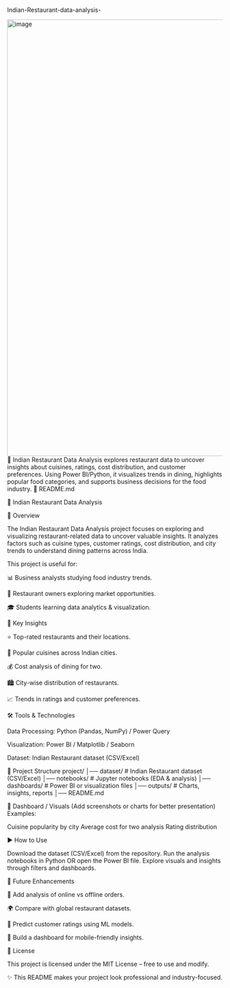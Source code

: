 Indian-Restaurant-data-analysis-

<img width="1920" height="1018" alt="image" src="https://github.com/user-attachments/assets/39863292-0519-458e-a036-2c6d5eb9c56d" />
🍴 Indian Restaurant Data Analysis explores restaurant data to uncover insights about cuisines, ratings, cost distribution, and customer preferences. Using Power BI/Python, it visualizes trends in dining, highlights popular food categories, and supports business decisions for the food industry. 🔹 README.md


🍴 Indian Restaurant Data Analysis

📖 Overview

The Indian Restaurant Data Analysis project focuses on exploring and visualizing restaurant-related data to uncover valuable insights.
It analyzes factors such as cuisine types, customer ratings, cost distribution, and city trends to understand dining patterns across India.

This project is useful for:

📊 Business analysts studying food industry trends.

🏪 Restaurant owners exploring market opportunities.

🎓 Students learning data analytics & visualization.



🚀 Key Insights

⭐ Top-rated restaurants and their locations.

🍛 Popular cuisines across Indian cities.

💰 Cost analysis of dining for two.

🏙️ City-wise distribution of restaurants.

📈 Trends in ratings and customer preferences.



🛠️ Tools & Technologies

Data Processing: Python (Pandas, NumPy) / Power Query

Visualization: Power BI / Matplotlib / Seaborn

Dataset: Indian Restaurant dataset (CSV/Excel)



📂 Project Structure
project/ │── dataset/ # Indian Restaurant dataset (CSV/Excel) │── notebooks/ # Jupyter notebooks (EDA & analysis) │── dashboards/ # Power BI or visualization files │── outputs/ # Charts, insights, reports │── README.md



📸 Dashboard / Visuals
(Add screenshots or charts for better presentation)
Examples:

Cuisine popularity by city
Average cost for two analysis
Rating distribution



▶️ How to Use

Download the dataset (CSV/Excel) from the repository.
Run the analysis notebooks in Python OR open the Power BI file.
Explore visuals and insights through filters and dashboards.



🔮 Future Enhancements

🍲 Add analysis of online vs offline orders.

🌍 Compare with global restaurant datasets.

🧠 Predict customer ratings using ML models.

📱 Build a dashboard for mobile-friendly insights.



📜 License

This project is licensed under the MIT License – free to use and modify.

✨ This README makes your project look professional and industry-focused.



